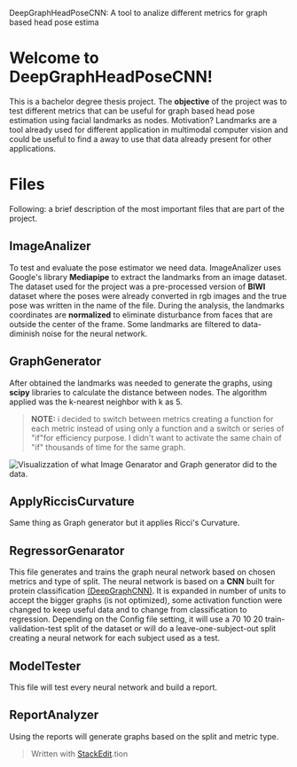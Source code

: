 DeepGraphHeadPoseCNN: A tool to analize different metrics for graph based head pose estima
# Welcome to DeepGraphHeadPoseCNN!

This is a bachelor degree thesis project. The **objective** of the project was to test different metrics that can be useful for graph based head pose estimation using facial landmarks as nodes.
Motivation? Landmarks are a tool already used for different application in multimodal computer vision and could be useful to find a away to use that data already present for other applications.



# Files
Following: a brief description of the most important files that are part of the project.

## ImageAnalizer
To test and evaluate the pose estimator we need data. ImageAnalizer uses Google's library **Mediapipe** to extract the landmarks from an image dataset. The dataset used for the project was a pre-processed version of **BIWI** dataset where the poses were already converted in rgb images and the true pose was written in the name of the file.
During the analysis, the landmarks coordinates are **normalized**  to eliminate disturbance from faces that are outside the center of the frame.
Some landmarks are filtered to data-diminish noise for the neural network.
## GraphGenerator
After obtained the landmarks was needed to generate the graphs, using **scipy** libraries to calculate the distance between nodes. The algorithm applied was the k-nearest neighbor with k as 5.
>**NOTE:** i decided to switch between metrics creating a function for each metric instead of using only a function and a switch or series of "if"for efficiency purpose. 
I didn't want to activate the same chain of "if" thousands of time for the same graph.

![Visualizzation of what Image Genarator and Graph generator did to the data.](https://photos.app.goo.gl/h3Pq5SUqtqksuKig9)

## ApplyRiccisCurvature

Same thing as Graph generator but it applies Ricci's Curvature.

## RegressorGenarator
This file generates and trains the graph neural network based on chosen metrics and type of split.
The neural network is based on a **CNN** built for protein classification [(DeepGraphCNN)](https://stellargraph.readthedocs.io/en/v1.2.1/demos/graph-classification/dgcnn-graph-classification.html). It is expanded in number of units to accept the bigger graphs (is not optimized), some activation function were changed to keep useful data and to change from classification to regression. 
Depending on the Config file setting, it will use a 70 10 20 train-validation-test split of the dataset or will do a leave-one-subject-out split creating a neural network for each subject used as a test.

## ModelTester

This file will test every neural network and build a report.
## ReportAnalyzer
Using the reports will generate graphs based on the split and metric type.




> Written with [StackEdit](https://stackedit.io/).tion
